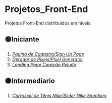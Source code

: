 # Projetos_Front-End
 Projetos Front-End distribuídos em níveis.
 ## 🟢Iniciante
 1. [*Página de Cadastro/Sign Up Page*](https://github.com/CarolFerr/Projetos_Front-End/tree/main/Iniciante/signUpPage)
 2. [*Gerador de Pixeis/Pixel Generator*](https://github.com/CarolFerr/Projetos_Front-End/tree/main/Iniciante/pixelGenerator)
 3. [*Landing Page Coração Peludo*](https://github.com/CarolFerr/Projetos_Front-End/tree/main/Iniciante/landingPage)

## 🟠Intermediario
1. [*Carrossel de Tênis Nike/Slider Nike Sneakers*](https://github.com/CarolFerr/Projetos_Front-End/tree/main/Intermediario/sliderNikeSneakers)
